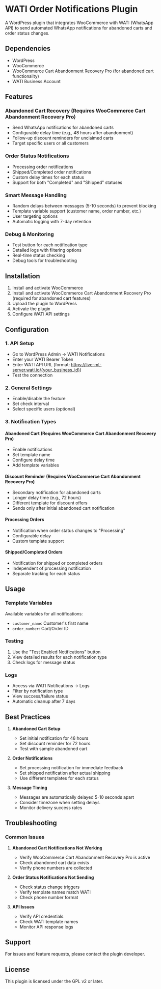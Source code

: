 # WATI Order Notifications Plugin

A WordPress plugin that integrates WooCommerce with WATI (WhatsApp API) to send automated WhatsApp notifications for abandoned carts and order status changes.

## Dependencies

- WordPress
- WooCommerce
- WooCommerce Cart Abandonment Recovery Pro (for abandoned cart functionality)
- WATI Business Account

## Features

### Abandoned Cart Recovery (Requires WooCommerce Cart Abandonment Recovery Pro)
- Send WhatsApp notifications for abandoned carts
- Configurable delay time (e.g., 48 hours after abandonment)
- Follow-up discount reminders for unclaimed carts
- Target specific users or all customers

### Order Status Notifications
- Processing order notifications
- Shipped/Completed order notifications
- Custom delay times for each status
- Support for both "Completed" and "Shipped" statuses

### Smart Message Handling
- Random delays between messages (5-10 seconds) to prevent blocking
- Template variable support (customer name, order number, etc.)
- User targeting options
- Automatic logging with 7-day retention

### Debug & Monitoring
- Test button for each notification type
- Detailed logs with filtering options
- Real-time status checking
- Debug tools for troubleshooting

## Installation

1. Install and activate WooCommerce
2. Install and activate WooCommerce Cart Abandonment Recovery Pro (required for abandoned cart features)
3. Upload the plugin to WordPress
4. Activate the plugin
5. Configure WATI API settings

## Configuration

### 1. API Setup
- Go to WordPress Admin → WATI Notifications
- Enter your WATI Bearer Token
- Enter WATI API URL (format: https://live-mt-server.wati.io/{your_business_id})
- Test the connection

### 2. General Settings
- Enable/disable the feature
- Set check interval
- Select specific users (optional)

### 3. Notification Types

#### Abandoned Cart (Requires WooCommerce Cart Abandonment Recovery Pro)
- Enable notifications
- Set template name
- Configure delay time
- Add template variables

#### Discount Reminder (Requires WooCommerce Cart Abandonment Recovery Pro)
- Secondary notification for abandoned carts
- Longer delay time (e.g., 72 hours)
- Different template for discount offers
- Sends only after initial abandoned cart notification

#### Processing Orders
- Notification when order status changes to "Processing"
- Configurable delay
- Custom template support

#### Shipped/Completed Orders
- Notification for shipped or completed orders
- Independent of processing notification
- Separate tracking for each status

## Usage

### Template Variables
Available variables for all notifications:
- `customer_name`: Customer's first name
- `order_number`: Cart/Order ID

### Testing
1. Use the "Test Enabled Notifications" button
2. View detailed results for each notification type
3. Check logs for message status

### Logs
- Access via WATI Notifications → Logs
- Filter by notification type
- View success/failure status
- Automatic cleanup after 7 days

## Best Practices

1. **Abandoned Cart Setup**
   - Set initial notification for 48 hours
   - Set discount reminder for 72 hours
   - Test with sample abandoned cart

2. **Order Notifications**
   - Set processing notification for immediate feedback
   - Set shipped notification after actual shipping
   - Use different templates for each status

3. **Message Timing**
   - Messages are automatically delayed 5-10 seconds apart
   - Consider timezone when setting delays
   - Monitor delivery success rates

## Troubleshooting

### Common Issues

1. **Abandoned Cart Notifications Not Working**
   - Verify WooCommerce Cart Abandonment Recovery Pro is active
   - Check abandoned cart data exists
   - Verify phone numbers are collected

2. **Order Status Notifications Not Sending**
   - Check status change triggers
   - Verify template names match WATI
   - Check phone number format

3. **API Issues**
   - Verify API credentials
   - Check WATI template names
   - Monitor API response logs

## Support

For issues and feature requests, please contact the plugin developer.

## License

This plugin is licensed under the GPL v2 or later.
